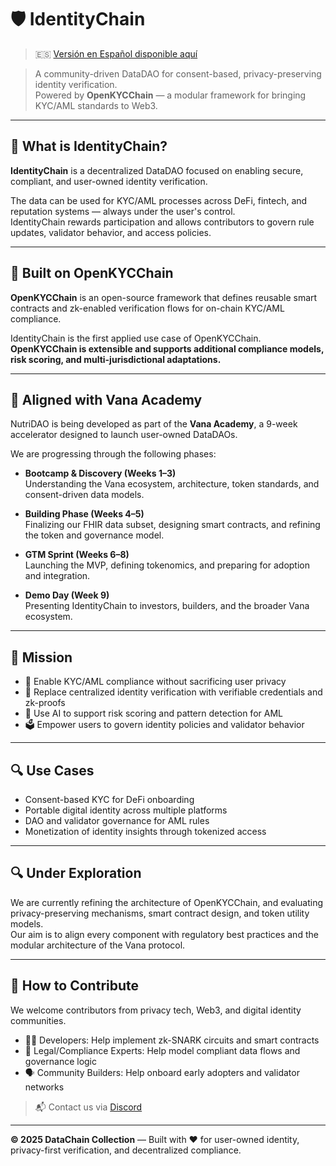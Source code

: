 # 🛡️ IdentityChain

> 🇪🇸 [Versión en Español disponible aquí](./ROADMAP.ES.md)

> A community-driven DataDAO for consent-based, privacy-preserving identity verification.  
> Powered by **OpenKYCChain** — a modular framework for bringing KYC/AML standards to Web3.

---

## 🧠 What is IdentityChain?

**IdentityChain** is a decentralized DataDAO focused on enabling secure, compliant, and user-owned identity verification.  
<!-- Users submit encrypted identity data and receive verifiable credentials (VCs) issued under zk-SNARK validation, without exposing sensitive information. -->

The data can be used for KYC/AML processes across DeFi, fintech, and reputation systems — always under the user's control.  
IdentityChain rewards participation and allows contributors to govern rule updates, validator behavior, and access policies.

---

## 🔧 Built on OpenKYCChain

**OpenKYCChain** is an open-source framework that defines reusable smart contracts and zk-enabled verification flows for on-chain KYC/AML compliance.  
<!-- It includes a DID registry, credential issuance logic, and zk identity scoring models.-->

IdentityChain is the first applied use case of OpenKYCChain.  
**OpenKYCChain is extensible and supports additional compliance models, risk scoring, and multi-jurisdictional adaptations.**

---

## 🚀 Aligned with Vana Academy

NutriDAO is being developed as part of the **Vana Academy**, a 9-week accelerator designed to launch user-owned DataDAOs.

We are progressing through the following phases:

- **Bootcamp & Discovery (Weeks 1–3)**  
  Understanding the Vana ecosystem, architecture, token standards, and consent-driven data models.

- **Building Phase (Weeks 4–5)**  
  Finalizing our FHIR data subset, designing smart contracts, and refining the token and governance model.

- **GTM Sprint (Weeks 6–8)**  
  Launching the MVP, defining tokenomics, and preparing for adoption and integration.

- **Demo Day (Week 9)**  
  Presenting IdentityChain to investors, builders, and the broader Vana ecosystem.

---

## 🎯 Mission

- 🔐 Enable KYC/AML compliance without sacrificing user privacy
- 🧾 Replace centralized identity verification with verifiable credentials and zk-proofs
- 🧠 Use AI to support risk scoring and pattern detection for AML
- 🗳️ Empower users to govern identity policies and validator behavior

---

## 🔍 Use Cases

- Consent-based KYC for DeFi onboarding
- Portable digital identity across multiple platforms
- DAO and validator governance for AML rules
- Monetization of identity insights through tokenized access

---

## 🔍 Under Exploration

We are currently refining the architecture of OpenKYCChain, and evaluating privacy-preserving mechanisms, smart contract design, and token utility models.  
Our aim is to align every component with regulatory best practices and the modular architecture of the Vana protocol.

---

## 🤝 How to Contribute

We welcome contributors from privacy tech, Web3, and digital identity communities.

- 🧑‍💻 Developers: Help implement zk-SNARK circuits and smart contracts
- 🧠 Legal/Compliance Experts: Help model compliant data flows and governance logic
- 🗣️ Community Builders: Help onboard early adopters and validator networks

> 📬 Contact us via [Discord](https://discord.com/channels/1384877094156239039/1384877094747639810) <!--or open an [issue](https://github.com/identitychain/issues)-->

---

**© 2025 DataChain Collection** — Built with ❤️ for user-owned identity, privacy-first verification, and decentralized compliance.
